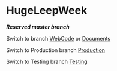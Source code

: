 # HugeLeepWeek

***Reserved master branch***

Switch to branch [WebCode](https://github.com/MIT120/HugeLeepWeek/tree/Web_Code) or [Documents](https://github.com/MIT120/HugeLeepWeek/tree/Documents)

Switch to Production branch [Production](#)

Switch to Testing branch [Testing](#)

